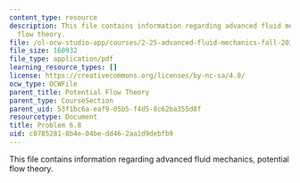 ```yaml
---
content_type: resource
description: This file contains information regarding advanced fluid mechanics, potential
  flow theory.
file: /ol-ocw-studio-app/courses/2-25-advanced-fluid-mechanics-fall-2013/c07852818b4e04bedd462aa1d9debfb9_MIT2_25F13_Problem6.8.pdf
file_size: 160932
file_type: application/pdf
learning_resource_types: []
license: https://creativecommons.org/licenses/by-nc-sa/4.0/
ocw_type: OCWFile
parent_title: Potential Flow Theory
parent_type: CourseSection
parent_uid: 53f1bc6a-eaf9-05b5-f4d5-8c62ba355d8f
resourcetype: Document
title: Problem 6.8
uid: c0785281-8b4e-04be-dd46-2aa1d9debfb9
---
```

This file contains information regarding advanced fluid mechanics, potential flow theory.